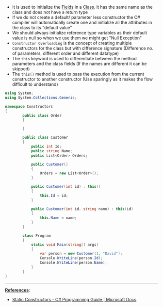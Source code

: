 * It is used to initialize the [Fields](Fields.md) in a [Class](CSharp%20Classes.md). It has the same name as the class and does not have a return type
* If we do not create a default/ parameter less constructor the  C# compiler will automatically create one and initialize all the attributes in the class to its "default value"
* We should always initialize reference type variables as their default value is null so when we use them we might get "Null Exception"
* `Constructor Overloading` is the concept of creating multiple constructors for the class but with difference signature (Difference no. of parameters, different order and different datatype)
* The `this` keyword is used to differentiate between the method parameters and the class fields (If the names are different it can be skipped)
* The `this()` method is used to pass the execution from the current constructor to another constructor (Use sparingly as it makes the flow difficult to understand)

````csharp
using System;
using System.Collections.Generic;

namespace Constructors
{
		public class Order
		{

		}

		public class Customer
		{
			public int Id;
			public string Name;
			public List<Order> Orders;

			public Customer()
			{
				Orders = new List<Order>();
			}

			public Customer(int id) : this()
			{
				this.Id = id;
			}

			public Customer(int id, string name) : this(id)
			{
				this.Name = name;
			}
		}

		class Program
		{
			static void Main(string[] args)
			{
				var person = new Customer(1, "David");
				Console.WriteLine(person.Id);
				Console.WriteLine(person.Name);
			}
		}
}
````

---

**<u>References</u>**:

* [Static Constructors - C# Programming Guide | Microsoft Docs](https://docs.microsoft.com/en-us/dotnet/csharp/programming-guide/classes-and-structs/static-constructors)
